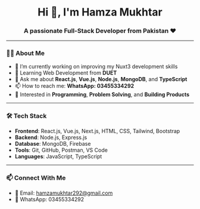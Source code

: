 <h1 align="center">Hi 👋, I'm Hamza Mukhtar</h1>
<h3 align="center">A passionate Full-Stack Developer from Pakistan ❤️</h3>

---

### 👨‍💻 About Me

- 🔭 I’m currently working on improving my Nuxt3 development skills  
- 🌱 Learning Web Development from **DUET**  
- 💬 Ask me about **React.js**, **Vue.js**, **Node.js**, **MongoDB**, and **TypeScript**  
- 📫 How to reach me: **WhatsApp: 03455334292**  
- 👀 Interested in **Programming**, **Problem Solving**, and **Building Products**  

---

### 🛠 Tech Stack

- **Frontend**: React.js, Vue.js, Next.js, HTML, CSS, Tailwind, Bootstrap  
- **Backend**: Node.js, Express.js  
- **Database**: MongoDB, Firebase  
- **Tools**: Git, GitHub, Postman, VS Code  
- **Languages**: JavaScript, TypeScript

---

### 📫 Connect With Me

- 📧 Email: hamzamukhtar292@gmail.com  
- 📱 WhatsApp: 03455334292

